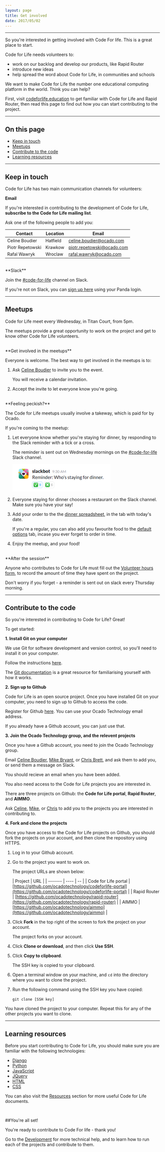 ```yaml
---
layout: page
title: Get involved
date: 2017/05/02
---
```

<hr>

So you're interested in getting involved with Code For life. This is a great place to start.

Code for Life needs volunteers to:

* work on our backlog and develop our products, like Rapid Router
* introduce new ideas
* help spread the word about Code for Life, in communities and schools

We want to make Code for Life the number one educational computing platform in the world. Think you can help?

First, visit [codeforlife.education](https://www.codeforlife.education/) to get familiar with Code for Life and Rapid Router, then read this page to find out how you can start contributing to the project.

<hr>

## On this page

* [Keep in touch](#keep-in-touch)
* [Meetups](#meetups)
* [Contribute to the code](#contribute-to-the-cde)
* [Learning resources](#learning-resource)

<hr>

## Keep in touch

Code for Life has two main communication channels for volunteers:

**Email**

If you're interested in contributing to the development of Code for Life, **subscribe to the Code for Life mailing list**.

<!--Emails are-->

Ask one of the following people to add you<!-- to the mailing list-->:

| Contact | Location | Email |
| ------- | ---- | -- |
| Celine Boudier | Hatfield | [celine.boudier@ocado.com](mailto:celine.boudier@ocado.com) |
| Piotr Repetowski | Krawkow | [piotr.repetowski@ocado.com](mailto:piotr.repetowski@ocado.com) |
| Rafal Wawryk | Wroclaw | [rafal.wawryk@ocado.com](mailto:rafal.wawryk@ocado.com) |

<br>
**Slack**

Join the [#code-for-life](https://ocado.slack.com/messages/code-for-life/) channel on Slack.

If you're not on Slack, you can [sign up here](https://ocado.slack.com) using your Panda login.

<hr>

## Meetups

Code for Life meet every Wednesday, in Titan Court, from 5pm.

The meetups provide a great opportunity to work on the project and get to know other Code for Life volunteers.

<br>
**Get involved in the meetups**

Everyone is welcome. The best way to get involved in the meetups is to:

1. Ask [Celine Boudier](mailto:celineboudier@ocado.com) to invite you to the event.

	You will receive a calendar invitation.

2. Accept the invite to let everyone know you're going.

<br>
**Feeling peckish?**

The Code for Life meetups usually involve a takeway, which is paid for by Ocado.

If you're coming to the meetup:

1. Let everyone know whether you're staying for dinner, by responding to the Slack reminder with a tick or a cross.

	The reminder is sent out on Wednesday mornings on the [#code-for-life](https://ocado.slack.com/messages/code-for-life/) Slack channel.

	![Slack reminder](/img/slack-reminder.png)

2. Everyone staying for dinner chooses a restaurant on the Slack channel. Make sure you have your say!

3. Add your order to the the [dinner spreadsheet](https://docs.google.com/spreadsheets/d/12G57Z_q_k7yn5fYSbYkKQHiEtqDA1ngJQApvgNBuR-g/edit#gid=2127646728), in the tab with today's date.

	If you're a regular, you can also add you favourite food to the [default options]() tab, incase you ever forget to order in time.

4. Enjoy the meetup, and your food!

<br>
**After the session**

Anyone who contributes to Code for Life must fill out the [Volunteer hours form](https://docs.google.com/a/ocado.com/forms/d/e/1FAIpQLSemNZtEitF13uja4-GmpKHZocQcm6Q-h-tTm6jvmXvTOY8Sww/viewform?c=0&w=1), to record the amount of time they have spent on the project.

Don't worry if you forget - a reminder is sent out on slack every Thursday morning.

<hr>

## Contribute to the code

So you're interested in contributing to Code for Life? Great!

To get started: 

**1. Install Git on your computer**

We use Git for software development and version control, so you'll need to install it on your computer.

Follow the instructions [here](https://git-scm.com/book/en/v2/Getting-Started-Installing-Git).

The [Git documentation](https://git-scm.com/documentation) is a great resource for familiarising yourself with how it works.

**2. Sign up to Github**

Code for Life is an open source project. Once you have installed Git on your computer, you need to sign up to Github to access the code.

Register for Github [here](https://github.com/). You can use your Ocado Technology email address.

If you already have a Github account, you can just use that.

**3. Join the Ocado Technology group, and the relevent projects**

Once you have a Github account, you need to join the Ocado Technology group.

Email [Celine Boudier](mailto:celine.boudier@ocado.com), [Mike Bryant](mailto:mike.bryant@ocado.com), or [Chris Brett](mailto:chris.brett@ocado.com), and ask them to add you, or send them a message on Slack.

You should recieve an email when you have been added.

You also need access to the Code for Life projects you are interested in.

There are three projects on Github: the **Code for Life portal**, **Rapid Router**, and **AIMMO**.

Ask [Celine](mailto:celine.boudier@ocado.com), [Mike](mailto:mike.bryant@ocado.com), or [Chris](mailto:chris.brett@ocado.com) to add you to the projects you are interested in contributing to.

**4. Fork and clone the projects**

Once you have access to the Code for Life projects on Github, you should fork the projects on your account, and then clone the repository using HTTPS.

1. Log in to your Github account.

2. Go to the project you want to work on.

	The project URLs are shown below:

	| Project | URL | 
	| ------- | ---- | -- |
	| Code for Life portal | [https://github.com/ocadotechnology/codeforlife-portal](https://github.com/ocadotechnology/codeforlife-portal) | 
	| Rapid Router | [https://github.com/ocadotechnology/rapid-router](https://github.com/ocadotechnology/rapid-router) | 
	| AIMMO | [https://github.com/ocadotechnology/aimmo](https://github.com/ocadotechnology/aimmo) |

3. Click **Fork** in the top right of the screen to fork the project on your account.

	The project forks on your account.

4. Click **Clone or download**, and then click **Use SSH**.

5. Click **Copy to clipboard**.

	The SSH key is copied to your clipboard.

6. Open a terminal window on your machine, and `cd` into the directory where you want to clone the project.

7. Run the following command using the SSH key you have copied: 

	`git clone [SSH key]`

You have cloned the project to your computer. Repeat this for any of the other projects you want to clone.

<hr>

## Learning resources

Before you start contributing to Code for Life, you should make sure you are familiar with the following technologies:

* [Django](https://www.djangoproject.com/)
* [Python](https://www.python.org/)
* [JavaScript](http://www.w3schools.com/js/)
* [JQuery](https://jquery.com/)
* [HTML](http://www.w3schools.com/html/x)
* [CSS](http://www.w3schools.com/css/)

You can also visit the [Resources](../resources/) section for more useful Code for Life documents.

<br>

##You're all set!

You're ready to contribute to Code For life - thank you!

Go to the [Development](../development/) for more technical help, and to learn how to run each of the projects and contribute to them.
